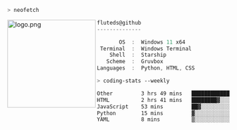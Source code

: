 ```zsh
> neofetch
```

<!--img align="left" src="https://github.com/fluteds.png" alt="logo.png" width="200"/>-->
<img align="left" src="https://external-content.duckduckgo.com/iu/?u=https%3A%2F%2F78.media.tumblr.com%2F975fca5f82161b190efdcaa05ffbd4ec%2Ftumblr_p6q6m9TJF01x3p3jmo1_500.png&f=1&nofb=1" alt="logo.png" width="200"/>

```csharp
fluteds@github
--------------

       OS  :  Windows 11 x64
 Terminal  :  Windows Terminal
    Shell  :  Starship
   Scheme  :  Gruvbox
Languages  :  Python, HTML, CSS
```

```zsh
> coding-stats --weekly
```

<!--START_SECTION:waka-->

```txt
Other         3 hrs 49 mins   ████████████▒░░░░░░░░░░░░   48.81 %
HTML          2 hrs 41 mins   ████████▓░░░░░░░░░░░░░░░░   34.28 %
JavaScript    53 mins         ██▓░░░░░░░░░░░░░░░░░░░░░░   11.28 %
Python        15 mins         ▓░░░░░░░░░░░░░░░░░░░░░░░░   03.31 %
YAML          8 mins          ▒░░░░░░░░░░░░░░░░░░░░░░░░   01.76 %
```

<!--END_SECTION:waka-->
